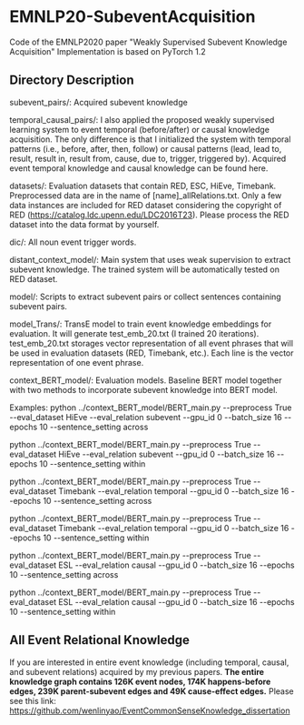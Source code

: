 # EMNLP20-SubeventAcquisition
Code of the EMNLP2020 paper "Weakly Supervised Subevent Knowledge Acquisition"
Implementation is based on PyTorch 1.2

## Directory Description

subevent_pairs/: Acquired subevent knowledge

temporal_causal_pairs/: I also applied the proposed weakly supervised learning system to event temporal (before/after) or causal knowledge acquisition. The only difference is that I initialized the system with temporal patterns (i.e., before, after, then, follow) or causal patterns (lead, lead to, result, result in, result from, cause, due to, trigger, triggered by). Acquired event temporal knowledge and causal knowledge can be found here.

datasets/: Evaluation datasets that contain RED, ESC, HiEve, Timebank. Preprocessed data are in the name of [name]\_allRelations.txt. Only a few data instances are included for RED dataset considering the copyright of RED (https://catalog.ldc.upenn.edu/LDC2016T23). Please process the RED dataset into the data format by yourself.

dic/: All noun event trigger words.

distant_context_model/: Main system that uses weak supervision to extract subevent knowledge. The trained system will be automatically tested on RED dataset.

model/: Scripts to extract subevent pairs or collect sentences containing subevent pairs.

model_Trans/: TransE model to train event knowledge embeddings for evaluation. It will generate test_emb_20.txt (I trained 20 iterations). test_emb_20.txt storages vector representation of all event phrases that will be used in evaluation datasets (RED, Timebank, etc.). Each line is the vector representation of one event phrase.

context_BERT_model/: Evaluation models. Baseline BERT model together with two methods to incorporate subevent knowledge into BERT model.

Examples:
python ../context_BERT_model/BERT_main.py --preprocess True --eval_dataset HiEve --eval_relation subevent --gpu_id 0 --batch_size 16 --epochs 10 --sentence_setting across

python ../context_BERT_model/BERT_main.py --preprocess True --eval_dataset HiEve --eval_relation subevent --gpu_id 0 --batch_size 16 --epochs 10 --sentence_setting within

python ../context_BERT_model/BERT_main.py --preprocess True --eval_dataset Timebank --eval_relation temporal --gpu_id 0 --batch_size 16 --epochs 10 --sentence_setting across

python ../context_BERT_model/BERT_main.py --preprocess True --eval_dataset Timebank --eval_relation temporal --gpu_id 0 --batch_size 16 --epochs 10 --sentence_setting within

python ../context_BERT_model/BERT_main.py --preprocess True --eval_dataset ESL --eval_relation causal --gpu_id 0 --batch_size 16 --epochs 10 --sentence_setting across

python ../context_BERT_model/BERT_main.py --preprocess True --eval_dataset ESL --eval_relation causal --gpu_id 0 --batch_size 16 --epochs 10 --sentence_setting within

## All Event Relational Knowledge

If you are interested in entire event knowledge (including temporal, causal, and subevent relations) acquired by my previous papers. **The entire knowledge graph contains 126K event nodes, 174K happens-before edges, 239K parent-subevent edges and 49K cause-effect edges.** Please see this link: https://github.com/wenlinyao/EventCommonSenseKnowledge_dissertation

